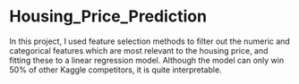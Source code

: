 # Housing_Price_Prediction
In this project, I used feature selection methods to filter out the numeric and categorical features which are most relevant to the housing price, and fitting these to a linear regression model. Although the model can only win 50% of other Kaggle competitors, it is quite interpretable.
